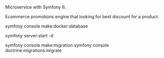 Microservice with Symfony 6. 

Ecommerce promotions engine that looking for best discount for a product.

symfony console make:docker:database

symfony server:start -d

symfony console make:migration
symfony console doctrine:migrations:migrate
